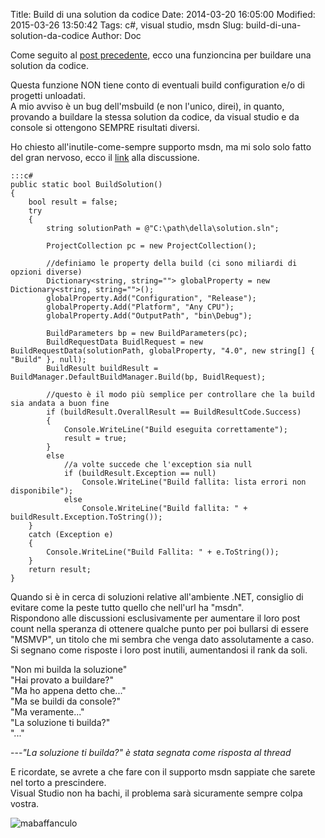 Title: Build di una solution da codice
Date: 2014-03-20 16:05:00
Modified: 2015-03-26 13:50:42
Tags: c#, visual studio, msdn
Slug: build-di-una-solution-da-codice
Author: Doc

Come seguito al [post
precedente](/get-latest-da-codice-di-un-progetto-su-tfs/),
ecco una funzioncina per buildare una solution da codice.

Questa funzione NON tiene conto di eventuali build configuration e/o di
progetti unloadati.  
A mio avviso è un bug dell'msbuild (e non l'unico, direi), in quanto,
provando a buildare la stessa solution da codice, da visual studio e da
console si ottengono SEMPRE risultati diversi.

Ho chiesto all'inutile-come-sempre supporto msdn, ma mi solo solo fatto
del gran nervoso, ecco il
[link](http://social.msdn.microsoft.com/Forums/vstudio/en-US/0f2bb4fc-c9dd-4dfc-8791-338ceac04c1c/remove-projects-from-a-solution-programmatically)
alla discussione.

    :::c#
    public static bool BuildSolution()
    {
        bool result = false;
        try
        {
            string solutionPath = @"C:\path\della\solution.sln";

            ProjectCollection pc = new ProjectCollection();

            //definiamo le property della build (ci sono miliardi di opzioni diverse)
            Dictionary<string, string=""> globalProperty = new Dictionary<string, string="">();
            globalProperty.Add("Configuration", "Release");
            globalProperty.Add("Platform", "Any CPU");
            globalProperty.Add("OutputPath", "bin\Debug");

            BuildParameters bp = new BuildParameters(pc);
            BuildRequestData BuidlRequest = new BuildRequestData(solutionPath, globalProperty, "4.0", new string[] { "Build" }, null);
            BuildResult buildResult = BuildManager.DefaultBuildManager.Build(bp, BuidlRequest);

            //questo è il modo più semplice per controllare che la build sia andata a buon fine
            if (buildResult.OverallResult == BuildResultCode.Success)
            {
                Console.WriteLine("Build eseguita correttamente");
                result = true;
            }
            else
                //a volte succede che l'exception sia null
                if (buildResult.Exception == null)
                    Console.WriteLine("Build fallita: lista errori non disponibile");
                else
                    Console.WriteLine("Build fallita: " + buildResult.Exception.ToString());
        }
        catch (Exception e)
        {
            Console.WriteLine("Build Fallita: " + e.ToString());
        }
        return result;
    }


Quando si è in cerca di soluzioni relative all'ambiente .NET, consiglio
di evitare come la peste tutto quello che nell'url ha "msdn".  
Rispondono alle discussioni esclusivamente per aumentare il loro post
count nella speranza di ottenere qualche punto per poi bullarsi di
essere "MSMVP", un titolo che mi sembra che venga dato assolutamente a
caso.  
Si segnano come risposte i loro post inutili, aumentandosi il rank da
soli.

"Non mi builda la soluzione"  
"Hai provato a buildare?"  
"Ma ho appena detto che..."  
"Ma se buildi da console?"  
"Ma veramente..."  
"La soluzione ti builda?"  
"..."

---*"La soluzione ti builda?" è stata segnata come risposta al thread*

E ricordate, se avrete a che fare con il supporto msdn sappiate che
sarete nel torto a prescindere.  
Visual Studio non ha bachi, il problema sarà sicuramente sempre colpa
vostra.

![mabaffanculo](/static/images/posts/mabaffanculo.jpg)
